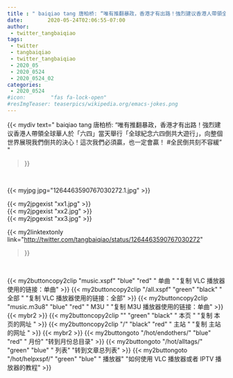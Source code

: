 ```yaml
---
title : " baiqiao tang 唐柏桥: “唯有推翻暴政，香港才有出路！強烈建议香港人帶領全球華人於「六四」當天舉行「全球紀念六四倒共大遊行」，向整個世界展現我們倒共的決心！這次我們必須贏，也一定會贏！   &#10;&#10;#全民倒共刻不容緩”  "
date:        2020-05-24T02:06:55-07:00
author:
 - twitter_tangbaiqiao
tags:
 - twitter
 - tangbaiqiao
 - twitter_tangbaiqiao
 - 2020_05
 - 2020_0524
 - 2020_0524_02
categories:
 - 2020_0524
#icon:        "fas fa-lock-open"
#resImgTeaser: teaserpics/wikipedia.org/emacs-jokes.png
---
```


{{< mydiv text=" baiqiao tang 唐柏桥: “唯有推翻暴政，香港才有出路！強烈建议香港人帶領全球華人於「六四」當天舉行「全球紀念六四倒共大遊行」，向整個世界展現我們倒共的決心！這次我們必須贏，也一定會贏！   &#10;&#10;#全民倒共刻不容緩”  "
>}}
<br>


 {{< myjpg jpg="1264463590767030272.1.jpg" >}}<br> 

{{< my2jpgexist "xx1.jpg" >}}<br>
{{< my2jpgexist "xx2.jpg" >}}<br>
{{< my2jpgexist "xx3.jpg" >}}<br>


{{< my2linktextonly link="http://twitter.com/tangbaiqiao/status/1264463590767030272"
>}}


<br>

{{< my2buttoncopy2clip "music.xspf"        "blue"   "red"    " 单曲 "  "复制 VLC 播放器使用的链接：单曲" >}} {{< my2buttoncopy2clip "/all.xspf"         "green"  "black"  " 全部 "  "复制 VLC 播放器使用的链接：全部" >}} {{< my2buttoncopy2clip "music.m3u8"        "blue"   "red"    " M3U  "    "复制 M3U 播放器使用的链接：单曲" >}} {{< mybr2 >}} {{< my2buttoncopy2clip ""                  "green"  "black"  " 本页 "    "复制 本页的网址 " >}} {{< my2buttoncopy2clip "/"                 "black"  "red"    " 主站 "    "复制 主站的网址 " >}} {{< mybr2 >}} {{< my2buttongoto      "/hot/endothers/"   "blue"   "red"    " 月份"   "转到月份总目录" >}} {{< my2buttongoto      "/hot/alltags/"     "green"  "blue"   " 列表"   "转到文章总列表" >}} {{< my2buttongoto      "/hot/helpxspf/"    "green"  "blue"   " 播放器" "如何使用 VLC 播放器或者 IPTV 播放器的教程" >}} 
